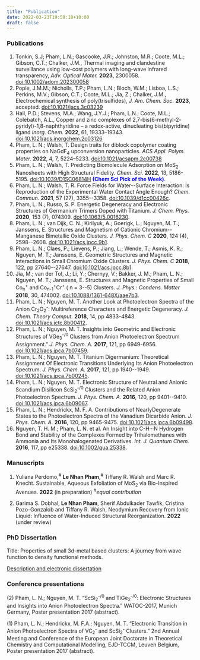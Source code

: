 ```yaml
---
title: "Publication"
date: 2022-03-23T19:59:18+10:00
draft: false
---
```


### Publications 

1. Tonkin, S.J; Pham, L.N.; Gascooke, J.R.; Johnston, M.R.; Coote, M.L.; Gibson, C.T.; Chalker, J.M., Thermal imaging and clandestine surveillance using low-cost polymers with long-wave infrared transparency, *Adv. Optical Mater.* **2023**, 2300058. [doi:10.1002/adom.202300058](https://doi.org/10.1002/adom.202300058)
2. Pople, J.M.M.; Nicholls, T.P.; Pham, L.N.; Bloch, W.M.; Lisboa, L.S.;  Perkins, M.V.; Gibson, C.T.; Coote, M.L.; Jia, Z.; Chalker, J.M., Electrochemical synthesis of poly(trisulfides), *J. Am. Chem. Soc.* **2023**, accepted. [doi:10.1021/jacs.3c03239](https://doi.org/10.1021/jacs.3c03239)
3. Hall, P.D.; Stevens, M.A.; Wang, J.Y.J.; Pham, L.N.; Coote, M.L.; Colebatch, A.L., Copper and zinc complexes of 2,7-bis(6-methyl-2- pyridyl)-1,8-naphthyridine – a redox-active, dinucleating bis(bipyridine) ligand *Inorg. Chem.* **2022**, 61, 19333–19343. [doi:10.1021/acs.inorgchem.2c03126](https://doi.org/10.1021/acs.inorgchem.2c03126)
4. Pham, L. N.; Walsh, T. Design traits for diblock copolymer coating properties
    on NaGdF<sub>4</sub> upconversion nanoparticles.  *ACS Appl. Polym. Mater.* **2022**, 4, 7,
    5224–5233. [doi:10.1021/acsapm.2c00738](https://doi.org/10.1021/acsapm.2c00738) 
5. Pham, L. N.; Walsh, T. Predicting Biomolecule Adsorption on
   MoS<sub>2</sub> Nanosheets with High Structural Fidelity. *Chem. Sci.*
   **2022**, 13, 5186-5195. [doi:10.1039/D1SC06814H](https://doi.org/10.1039/D1SC06814H) <span
   style="color:blue">**(Chem Sci Pick of the Week)**.</span>
6. Pham, L. N.; Walsh, T. R. Force Fields for Water--Surface Interaction:
   Is Reproduction of the Experimental Water Contact Angle Enough? *Chem.
   Commun.* **2021**, 57 (27), 3355--3358.
   [doi:10.1039/d1cc00426c](https://doi.org/10.1039/D1CC00426C).
7. Pham, L. N.; Russo, S. P. Energetic Degeneracy and Electronic Structures
   of Germanium Trimers Doped with Titanium. *J. Chem. Phys.* **2020**, 153
   (7), 074309. [doi:10.1063/5.0016230](https://doi.org/10.1063/5.0016230).
8. Pham, L. N.; van Dijk, C. N.; Kirilyuk, A.; Goerigk, L.; Nguyen, M. T.;
   Janssens, E. Structures and Magnetism of Cationic Chromium--Manganese
   Bimetallic Oxide Clusters. *J. Phys. Chem. C* **2020**, 124 (4), 2598--2608.
   [doi:10.1021/acs.jpcc.9b1](https://doi.org/10.1021/acs.jpcc.9b10075).
9. Pham, L. N.; Claes, P.; Lievens, P.; Jiang, L.; Wende, T.; Asmis, K. R.;
   Nguyen, M. T.; Janssens, E. Geometric Structures and Magnetic Interactions
   in Small Chromium Oxide Clusters. *J. Phys. Chem. C* **2018**, 122, pp
   27640--27647.
   [doi:10.1021/acs.jpcc.8b1](https://pubs.acs.org/doi/abs/10.1021/acs.jpcc.8b10035).
10. Jia, M.; van der Tol, J.; Li, Y.; Chernyy, V.; Bakker, J. M.; Pham, L.
      N.; Nguyen, M. T.; Janssens, E. Structures and Magnetic Properties of
      Small Co<sub>n</sub><sup>+</sup> and
      Co<sub>n-1</sub><sup>+</sup>Cr<sup>+</sup> ( n = 3--5) Clusters. *J. Phys.:
      Condens. Matter* **2018**, 30, 474002.
      [doi:10.1088/1361-648X/aae7b3](https://iopscience.iop.org/article/10.1088/1361-648X/aae7b3/meta).
11. Pham, L. N.; Nguyen, M. T. Another Look at Photoelectron Spectra of the
    Anion Cr<sub>2</sub>O<sub>2</sub><sup>-</sup>: Multireference Characters and
    Energetic Degeneracy. *J. Chem. Theory Comput.* **2018**, 14, pp 4833-4843.
    [doi:10.1021/acs.jctc.8b00412](https://doi.org/10.1021/acs.jctc.8b00412).
12. Pham, L. N.; Nguyen, M. T. Insights into Geometric and Electronic
    Structures of VGe<sub>3</sub><sup>-/0</sup> Clusters from Anion
    Photoelectron Spectrum Assignment." *J. Phys. Chem. A.* **2017**, 121, pp
    6949-6956.
    [doi:10.1021/acs.jpca.7b07459](https://pubs.acs.org/doi/abs/10.1021/acs.jpca.7b07459).
13. Pham, L. N.; Nguyen, M. T. Titanium Digermanium: Theoretical Assignment
       Of Electronic Transitions Underlying Its Anion Photoelectron Spectrum. *J.
       Phys. Chem. A.* **2017**, 121, pp 1940--1949.
       [doi:10.1021/acs.jpca.7b00245](https://pubs.acs.org/doi/abs/10.1021/acs.jpca.7b00245).
14. Pham, L. N.; Nguyen, M. T. Electronic Structure of Neutral and Anionic
     Scandium Disilicon ScSi<sub>2</sub><sup>-/0</sup> Clusters and the Related
     Anion Photoelectron Spectrum. *J. Phys. Chem. A.* **2016**, 120, pp
     9401--9410.
     [doi:10.1021/acs.jpca.6b09067](https://pubs.acs.org/doi/abs/10.1021/acs.jpca.6b09067).
15. Pham, L. N.; Hendrickx, M. F. A. Contributions of NearlyDegenerate
     States to the Photoelectron Spectra of the Vanadium Dicarbide Anion. *J.
     Phys. Chem. A.* **2016**, 120, pp 9465-9475.
     [doi:10.1021/acs.jpca.6b09498](https://pubs.acs.org/doi/abs/10.1021/acs.jpca.6b09498).
16. Nguyen, T. H. M.; Pham, L. N. et al. An Insight into C-H···N Hydrogen
      Bond and Stability of the Complexes Formed by Trihalomethanes with Ammonia
      and Its Monohalogenated Derivatives. *Int. J. Quantum Chem.* **2016**, 117,
      pp e25338.
      [doi:10.1002/qua.25338](https://onlinelibrary.wiley.com/doi/abs/10.1002/qua.25338).

### Manuscripts

1. Yuliana Perdomo,<sup>#</sup> **Le Nhan Pham**,<sup>#</sup> Tiffany R. Walsh and Marc R. Knecht. Sustainable, Aqueous Exfoliation of MoS<sub>2</sub> via Bio-Inspired Avenues. **2022** (in preparation) <sup>#</sup>*equal contribution* 

1. Garima S. Dobhal, **Le Nhan Pham**, Sherif Abdulkader Tawfik, Cristina Pozo-Gonzalob and Tiffany R. Walsh, Neodymium Recovery from Ionic Liquid: Influence of Water-Induced Structural Reorganization. **2022** (under review)

   

### PhD Dissertation

Title: Properties of small 3d-metal based clusters: A journey from wave function
to density functional methods.

[Description and electronic dissertation](https://limo.libis.be/primo-explore/fulldisplay?docid=LIRIAS2821608&context=L&vid=Lirias&search_scope=Lirias&tab=default_tab&lang=en_US&fromSitemap=1
"Dissertation")

### Conference presentations

(2) Pham, L. N.; Nguyen, M. T. “ScSi<sub>2</sub><sup>-/0</sup> and
TiGe<sub>2</sub><sup>-/0</sup>: Electronic Structures and Insights into Anion
Photoelectron Spectra.” WATOC-2017, Munich Germany, Poster presentation 2017
(abstract).

(1) Pham, L. N.; Hendrickx, M. F.A.; Nguyen, M. T. “Electronic Transition in
Anion Photoelectron Spectra of VC<sub>2</sub><sup>-</sup> and
ScSi<sub>2</sub><sup>-</sup> Clusters.” 2nd Annual Meeting and Conference of the
European Joint Doctorate in Theoretical Chemistry and Computational Modelling,
EJD-TCCM, Leuven Belgium, Poster presentation 2017 (abstract). 